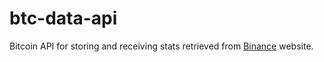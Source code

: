 # btc-data-api
Bitcoin API for storing and receiving stats retrieved from [Binance](https://www.binance.com/en) website.
